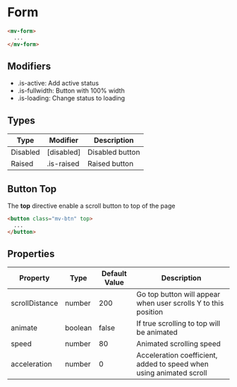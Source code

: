 # Form

```html
<mv-form>
  ...
</mv-form>
```

## Modifiers
- .is-active: Add active status
- .is-fullwidth: Button with 100% width
- .is-loading: Change status to loading

## Types

<table>
  <thead>
    <tr>
      <th>Type</th>
      <th>Modifier</th>
      <th>Description</th>
    </tr>
  </thead>
  <tbody>
    <tr>
      <td>Disabled</td>
      <td>[disabled]</td>
      <td>Disabled button</td>
    </tr>
    <tr>
      <td>Raised</td>
      <td>.is-raised</td>
      <td>Raised button</td>
    </tr>
  </tbody>
</table>


## Button Top

The **top** directive enable a scroll button to top of the page

```html
<button class="mv-btn" top>
  ...
</button>
```

## Properties

<table>
  <thead>
    <tr>
      <th>Property</th>
      <th>Type</th>
      <th>Default Value</th>
      <th>Description</th>
    </tr>
  </thead>
  <tbody>
    <tr>
      <td>scrollDistance</td>
      <td>number</td>
      <td>200</td>
      <td>Go top button will appear when user scrolls Y to this position</td>
    </tr>
    <tr>
      <td>animate</td>
      <td>boolean</td>
      <td>false</td>
      <td>If true scrolling to top will be animated</td>
    </tr>
    <tr>
      <td>speed</td>
      <td>number</td>
      <td>80</td>
      <td>Animated scrolling speed</td>
    </tr>
    <tr>
      <td>acceleration</td>
      <td>number</td>
      <td>0</td>
      <td>Acceleration coefficient, added to speed when using animated scroll</td>
    </tr>
    
  </tbody>
</table>

